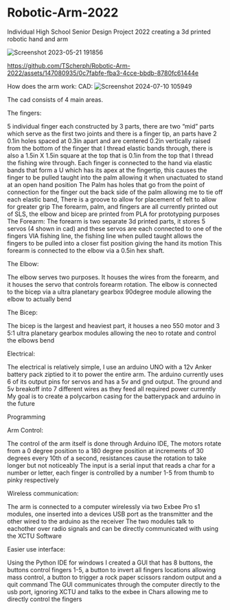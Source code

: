 # Robotic-Arm-2022
Individual High School Senior Design Project 2022 creating a 3d printed robotic hand and arm

![Screenshot 2023-05-21 191856](https://github.com/TScherph/Robotic-Arm-2022/assets/147080935/82894409-77ce-4a53-8291-f2b012851c85)

https://github.com/TScherph/Robotic-Arm-2022/assets/147080935/0c7fabfe-fba3-4cce-bbdb-8780fc61444e


How does the arm work:
CAD: 
![Screenshot 2024-07-10 105949](https://github.com/TScherph/Robotic-Arm-2022/assets/147080935/46da6ce6-f62a-4422-bb12-7e9994e1bc19)




The cad consists of 4 main areas.

The fingers:

 5 individual finger each constructed by 3 parts, there are two “mid” parts which serve as the first two joints and there is a finger tip, an parts have 2 0.1in holes spaced at 0.3in apart and are centered 0.2in vertically raised from the bottom of the finger that I thread elastic bands through, there is also a 1.5in X 1.5in square at the top that is 0.1in from the top that I thread the fishing wire through.
Each finger is connected to the hand via elastic bands that form a U which has its apex at the fingertip, this causes the finger to be pulled taught into the palm allowing it when unactuated to stand at an open hand position
The Palm has holes that go from the point of connection for the finger out the back side of the palm allowing me to tie off each elastic band, There is a groove to allow for placement of felt to allow for greater grip
The forearm, palm, and fingers are all currently printed out of SLS, the elbow and bicep are printed from PLA for prototyping purposes
The Forearm:
The forearm is two separate 3d printed parts, it stores 5 servos (4 shown in cad) and these servos are each connected to one of the fingers VIA fishing line, the fishing line when pulled taught allows the fingers to be pulled into a closer fist position giving the hand its motion
This forearm is connected to the elbow via a 0.5in hex shaft.

The Elbow:

The elbow serves two purposes. It houses the wires from the forearm, and it houses the servo that controls forearm rotation.
The elbow is connected to the bicep via a ultra planetary gearbox 90degree module allowing the elbow to actually bend

The Bicep: 

The bicep is the largest and heaviest part, it houses a neo 550 motor and 3 5:1 ultra planetary gearbox modules allowing the neo to rotate and control the elbows bend

Electrical:

The electrical is relatively simple, I use an arduino UNO with a 12v Anker battery pack ziptied to it to power the entire arm. The arduino currently uses 6 of its output pins for servos and has a 5v and gnd output. The ground and 5v breakoff into 7 different wires as they feed all required power currently
My goal is to create a polycarbon casing for the batterypack and arduino in the future

Programming

Arm Control:

The control of the arm itself is done through Arduino IDE, The motors rotate from a 0 degree position to a 180 degree position at increments of 30 degrees every 10th of a second, resistances cause the rotation to take longer but not noticeably
The input is a serial input that reads a char for a number or letter, each finger is controlled by a number 1-5 from thumb to pinky respectively

Wireless communication:

The arm is connected to a computer wirelessly via two Exbee Pro s1 modules, one inserted into a devices USB port as the transmitter and the other wired to the arduino as the receiver
The two modules talk to eachother over radio signals and can be directly communicated with using the XCTU Software

Easier use interface:

Using the Python IDE for windows I created a GUI that has 8 buttons, the buttons control fingers 1-5, a button to invert all fingers locations allowing mass control, a button to trigger a rock paper scissors random output and a quit command
The GUI communicates through the computer directly to the usb port, ignoring XCTU and talks to the exbee in Chars allowing me to directly control the fingers
